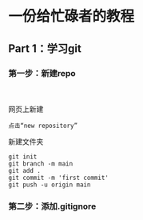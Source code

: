 # 一份给忙碌者的教程
## Part 1：学习git
### 第一步：新建repo  
<br></br>
网页上新建
```
点击“new repository”
```
新建文件夹
```
git init
git branch -m main
git add .
git commit -m 'first commit'
git push -u origin main
```
### 第二步：添加.gitignore

